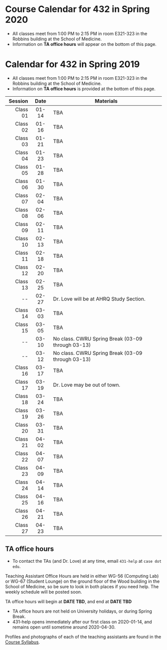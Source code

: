 # Course Calendar for 432 in Spring 2020

- All classes meet from 1:00 PM to 2:15 PM in room E321-323 in the Robbins building at the School of Medicine.
- Information on **TA office hours** will appear on the bottom of this page.

# Calendar for 432 in Spring 2019

- All classes meet from 1:00 PM to 2:15 PM in room E321-323 in the Robbins building at the School of Medicine.
- Information on **TA office hours** is provided at the bottom of this page.

Session | Date | Materials 
--------: | :-----: | ----------------------------------------------------------------------
Class 01 | 01-14 | TBA
Class 02 | 01-16 | TBA
Class 03 | 01-21 | TBA
Class 04 | 01-23 | TBA
Class 05 | 01-28 | TBA
Class 06 | 01-30 | TBA
Class 07 | 02-04 | TBA
Class 08 | 02-06 | TBA
Class 09 | 02-11 | TBA
Class 10 | 02-13 | TBA
Class 11 | 02-18 | TBA
Class 12 | 02-20 | TBA
Class 13 | 02-25 | TBA
-- | 02-27 | Dr. Love will be at AHRQ Study Section.
Class 14 | 03-03 | TBA
Class 15 | 03-05 | TBA
-- | 03-10 | No class. CWRU Spring Break (03-09 through 03-13)
-- | 03-12 | No class. CWRU Spring Break (03-09 through 03-13)
Class 16 | 03-17 | TBA
Class 17 | 03-19 | Dr. Love may be out of town.
Class 18 | 03-24 | TBA
Class 19 | 03-26 | TBA
Class 20 | 03-31 | TBA
Class 21 | 04-02 | TBA
Class 22 | 04-07 | TBA
Class 23 | 04-09 | TBA
Class 24 | 04-14 | TBA
Class 25 | 04-16 | TBA
Class 26 | 04-21 | TBA
Class 27 | 04-23 | TBA

## TA office hours

- To contact the TAs (and Dr. Love) at any time, email `431-help` at `case dot edu`.

Teaching Assistant Office Hours are held in either WG-56 (Computing Lab) or WG-67 (Student Lounge) on the ground floor of the Wood building in the School of Medicine, so be sure to look in both places if you need help. The weekly schedule will be posted soon. 

TA office hours will begin at **DATE TBD**, and end at **DATE TBD**

- TA office hours are not held on University holidays, or during Spring Break. 
- 431-help opens immediately after our first class on 2020-01-14, and remains open until sometime around 2020-04-30.

Profiles and photographs of each of the teaching assistants are found in the [Course Syllabus](https://thomaselove.github.io/2020-432-syllabus/).
